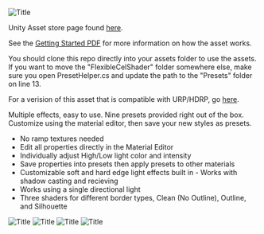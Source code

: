 ![Title](../media/images/title.jpg?raw=true)

Unity Asset store page found [here](https://assetstore.unity.com/packages/vfx/shaders/flexible-cel-shader-112979).

See the [Getting Started PDF](https://github.com/zacharypetersen1/FlexibleCelShader/blob/main/GettingStarted.pdf) for more information on how the asset works.

You should clone this repo directly into your assets folder to use the assets. If you want to move the "FlexibleCelShader" folder somewhere else, make sure you open PresetHelper.cs and update the path to the "Presets" folder on line 13.

For a verision of this asset that is compatible with URP/HDRP, go [here](https://github.com/zacharypetersen1/FlexibleCelShader-SRP).



Multiple effects, easy to use. Nine presets provided right out of the box. Customize using the material editor, then save your new styles as presets.

- No ramp textures needed
- Edit all properties directly in the Material Editor
- Individually adjust High/Low light color and intensity
- Save properties into presets then apply presets to other materials
- Customizable soft and hard edge light effects built in - Works with shadow casting and recieving
- Works using a single directional light
- Three shaders for different border types, Clean (No Outline), Outline, and Silhouette

![Title](../media/images/screen1.png?raw=true)
![Title](../media/images/screen2.png?raw=true)
![Title](../media/images/screen3.png?raw=true)
![Title](../media/images/screen4.png?raw=true)
